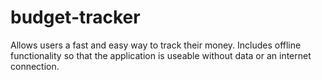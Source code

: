 # budget-tracker
Allows users a fast and easy way to track their money. Includes offline functionality so that the application is useable without data or an internet connection.
